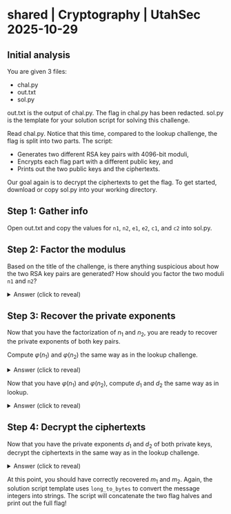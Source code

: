 # shared | Cryptography | UtahSec 2025-10-29

## Initial analysis

You are given 3 files:

* chal.py
* out.txt
* sol.py

out.txt is the output of chal.py. The flag in chal.py has been redacted. sol.py is the template for your solution script for solving this challenge.

Read chal.py. Notice that this time, compared to the lookup challenge, the flag is split into two parts. The script:

* Generates two different RSA key pairs with 4096-bit moduli,
* Encrypts each flag part with a different public key, and
* Prints out the two public keys and the ciphertexts. 

Our goal again is to decrypt the ciphertexts to get the flag. To get started, download or copy sol.py into your working directory.

## Step 1: Gather info

Open out.txt and copy the values for `n1`, `n2`, `e1`, `e2`, `c1`, and `c2` into sol.py.

## Step 2: Factor the modulus

Based on the title of the challenge, is there anything suspicious about how the two RSA key pairs are generated? How should you factor the two moduli `n1` and `n2`?

<details>
<summary>Answer (click to reveal)</summary>

The two moduli share a prime factor $p$. You can compute the GCD of the two moduli to recover $p$. In Python, you can do this with `gcd(n1, n2)`, and the solution script already imports the `gcd` function.

After recovering $p$, you can recover the other prime factor in each of the two moduli with division. For `n1`, we can recover `q1` in Python with `n1 // p`, and similarly for `n2`.
</details>

## Step 3: Recover the private exponents

Now that you have the factorization of $n_1$ and $n_2$, you are ready to recover the private exponents of both key pairs.

Compute $\varphi (n_1)$ and $\varphi (n_2)$ the same way as in the lookup challenge.

<details>
<summary>Answer (click to reveal)</summary>

```py
phi1 = (p - 1) * (q1 - 1)
phi2 = (p - 1) * (q2 - 1)
```
</details>

Now that you have $\varphi (n_1)$ and $\varphi (n_2)$, compute $d_1$ and $d_2$ the same way as in lookup.

<details>
<summary>Answer (click to reveal)</summary>

```py
d1 = pow(e1, -1, mod=phi1)
d2 = pow(e2, -1, mod=phi2)
```
</details>

## Step 4: Decrypt the ciphertexts

Now that you have the private exponents $d_1$ and $d_2$ of both private keys, decrypt the ciphertexts in the same way as in the lookup challenge.

<details>
<summary>Answer (click to reveal)</summary>

```py
m1 = pow(c1, d1, mod=n1)
m2 = pow(c2, d2, mod=n2)
```
</details>

At this point, you should have correctly recovered $m_1$ and $m_2$. Again, the solution script template uses `long_to_bytes` to convert the message integers into strings. The script will concatenate the two flag halves and print out the full flag!
